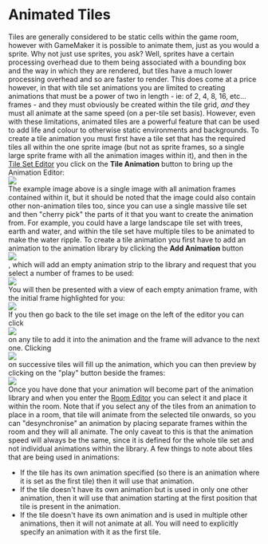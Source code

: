 # Animated Tiles

Tiles are generally considered to be static cells within the game room,
however with GameMaker it is possible to animate them, just as you would
a sprite. Why not just use sprites, you ask? Well, sprites have a
certain processing overhead due to them being associated with a bounding
box and the way in which they are rendered, but tiles have a much lower
processing overhead and so are faster to render. This does come at a
price however, in that with tile set animations you are limited to
creating animations that must be a power of two in length - ie: of 2, 4,
8, 16, etc... frames - and they must obviously be created within the
tile grid, *and* they must all animate at the same speed (on a per-tile
set basis). However, even with these limitations, animated tiles are a
powerful feature that can be used to add life and colour to otherwise
static environments and backgrounds. To create a tile animation you must
first have a tile set that has the required tiles all within the one
sprite image (but not as sprite frames, so a single large sprite frame
with all the animation images within it), and then in the [Tile Set
Editor](../Tile_Sets) you click on the **Tile Animation** button to
bring up the Animation Editor:  
![](https://gms.magecorn.com/Manual/assets/Images/Asset_Editors/Editor_Tilesets_Animations.png)  
The example image above is a single image with all animation frames
contained within it, but it should be noted that the image could also
contain other non-animation tiles too, since you can use a single
massive tile set and then "cherry pick" the parts of it that you want to
create the animation from. For example, you could have a large landscape
tile set with trees, earth and water, and within the tile set have
multiple tiles to be animated to make the water ripple. To create a tile
animation you first have to add an animation to the animation library by
clicking the **Add Animation** button  
![](https://gms.magecorn.com/Manual/assets/Images/Icons/Icon_AddArgument.png)  
, which will add an empty animation strip to the library and request
that you select a number of frames to be used:  
![](https://gms.magecorn.com/Manual/assets/Images/Asset_Editors/Editor_Tilesets_AnimationAdd.png)  
You will then be presented with a view of each empty animation frame,
with the initial frame highlighted for you:  
![](https://gms.magecorn.com/Manual/assets/Images/Asset_Editors/Editor_Tilesets_EmptyAnim.png)  
If you then go back to the tile set image on the left of the editor you
can click  
![](https://gms.magecorn.com/Manual/assets/Images/Icons/Icon_LMB.png)  
on any tile to add it into the animation and the frame will advance to
the next one. Clicking  
![](https://gms.magecorn.com/Manual/assets/Images/Icons/Icon_LMB.png)  
on successive tiles will fill up the animation, which you can then
preview by clicking on the "play" button beside the frames:  
![](https://gms.magecorn.com/Manual/assets/Images/Asset_Editors/Editor_Tilesets_AddFrames.gif)  
Once you have done that your animation will become part of the animation
library and when you enter the [Room Editor](../Rooms) you can
select it and place it within the room. Note that if you select any of
the tiles from an animation to place in a room, that tile will animate
from the selected tile onwards, so you can "desynchronise" an animation
by placing separate frames within the room and they will all animate.
The only caveat to this is that the animation speed will always be the
same, since it is defined for the whole tile set and not individual
animations within the library. A few things to note about tiles that are
being used in animations:

-   If the tile has its own animation specified (so there is an
    animation where it is set as the first tile) then it will use that
    animation.
-   If the tile doesn't have its own animation but is used in only one
    other animation, then it will use that animation starting at the
    first position that tile is present in the animation.
-   If the tile doesn't have its own animation and is used in multiple
    other animations, then it will not animate at all. You will need to
    explicitly specify an animation with it as the first tile.
